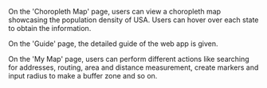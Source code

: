 On the 'Choropleth Map' page, users can view a choropleth map showcasing the population density of USA. Users can hover over each state to obtain the information.

On the 'Guide' page, the detailed guide of the web app is given.

On the 'My Map' page, users can perform different actions like searching for addresses, routing, area and distance measurement, create markers and input radius to make a buffer zone and so on.
